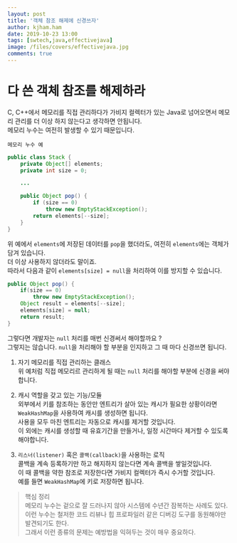 ```yaml
---
layout: post
title: '객체 참조 해제에 신경쓰자'
author: kjham.ham
date: 2019-10-23 13:00
tags: [swtech,java,effectivejava]
image: /files/covers/effectivejava.jpg
comments: true
---
```


# 다 쓴 객체 참조를 해제하라

C, C++에서 메모리를 직접 관리하다가 가비지 컬렉터가 있는 Java로 넘어오면서
메모리 관리를 더 이상 하지 않는다고 생각하면 안됩니다.  
메모리 누수는 여전히 발생할 수 있기 때문입니다.  

`메모리 누수 예`  
~~~java
public class Stack {
    private Object[] elements;
    private int size = 0;

    ...

    public Object pop() {
        if (size == 0)
            throw new EmptyStackException();
        return elements[--size];
    }
}
~~~

위 예에서 `elements`에 저장된 데이터를 `pop`을 했더라도, 여전히 `elements`에는 객체가 담겨 있습니다.  
더 이상 사용하지 않더라도 말이죠.  
따라서 다음과 같이 `elements[size] = null`을 처리하여 이를 방지할 수 있습니다.  
~~~java
public Object pop() {
    if(size == 0)
        throw new EmptyStackException();
    Object result = elements[--size];
    elements[size] = null;
    return result;
}
~~~

그렇다면 개발자는 `null` 처리를 매번 신경써서 해야할까요 ?  
그렇지는 않습니다. `null`을 처리해야 할 부분을 인지하고 그 때 마다 신경쓰면 됩니다.  

1. 자기 메모리를 직접 관리하는 클래스  
위 예처럼 직접 메모리르 관리하게 될 때는 `null` 처리를 해야할 부분에 신경을 써야 합니다.  

2. 캐시 역할을 갖고 있는 기능/모듈  
외부에서 키를 참조하는 동안만 엔트리가 살아 있는 캐시가 필요한 상황이라면 `WeakHashMap`을 사용하여 캐시를 생성하면 됩니다.  
사용을 모두 마친 엔트리는 자동으로 캐시를 제거할 것입니다.  
이 외에는 캐시를 생성할 때 유효기간을 만들거나, 일정 시간마다 제거할 수 있도록 해야합니다.  

3. `리스너(listener)` 혹은 `콜백(callback)`을 사용하는 로직  
콜백을 계속 등록하기만 하고 해지하지 않는다면 계속 콜백을 쌓일것입니다.  
이 때 콜백을 약한 참조로 저장한다면 가비지 컬렉터가 즉시 수거할 것입니다.  
예를 들면 `WeakHashMap`에 키로 저장하면 됩니다.  

> 핵심 정리  
메모리 누수는 겉으로 잘 드러나지 않아 시스템에 수년간 잠복하는 사례도 있다.  
이런 누수는 철저한 코드 리뷰나 힙 프로파일러 같은 디버깅 도구를 동원해야만 발견되기도 한다.  
그래서 이런 종류의 문제는 예방법을 익혀두는 것이 매우 중요하다.
